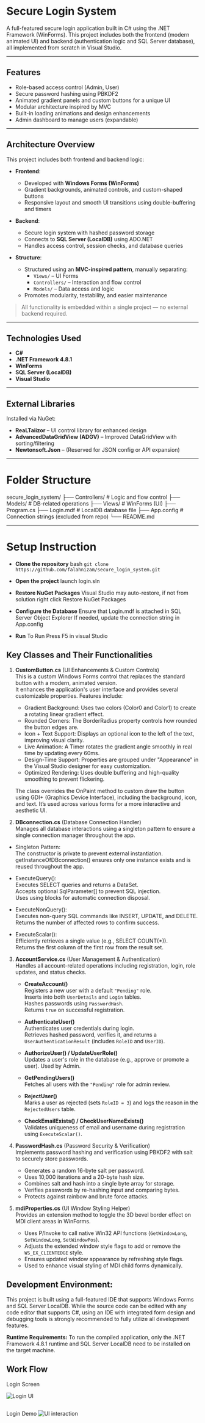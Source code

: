 
# Secure Login System

A full-featured secure login application built in C# using the .NET Framework (WinForms). This project includes both the frontend (modern animated UI) and backend (authentication logic and SQL Server database), all implemented from scratch in Visual Studio.

--- 

## Features

- Role-based access control (Admin, User)
- Secure password hashing using PBKDF2
- Animated gradient panels and custom buttons for a unique UI
- Modular architecture inspired by MVC
- Built-in loading animations and design enhancements
- Admin dashboard to manage users (expandable)

---

## Architecture Overview

This project includes both frontend and backend logic:

- **Frontend**:
  - Developed with **Windows Forms (WinForms)**
  - Gradient backgrounds, animated controls, and custom-shaped buttons
  - Responsive layout and smooth UI transitions using double-buffering and timers

- **Backend**:
  - Secure login system with hashed password storage
  - Connects to **SQL Server (LocalDB)** using ADO.NET
  - Handles access control, session checks, and database queries

- **Structure**:
  - Structured using an **MVC-inspired pattern**, manually separating:
    - `Views/` – UI Forms
    - `Controllers/` – Interaction and flow control
    - `Models/` – Data access and logic
  - Promotes modularity, testability, and easier maintenance

>  All functionality is embedded within a single project — no external backend required.
---

## Technologies Used

- **C#**
- **.NET Framework 4.8.1**
- **WinForms**
- **SQL Server (LocalDB)**
- **Visual Studio**
---

## External Libraries

Installed via NuGet:

- **ReaLTaiizor** – UI control library for enhanced design
- **AdvancedDataGridView (ADGV)** – Improved DataGridView with sorting/filtering
- **Newtonsoft.Json** – (Reserved for JSON config or API expansion)

---
# Folder Structure
secure_login_system/
├── Controllers/ # Logic and flow control
├── Models/ # DB-related operations
├── Views/ # WinForms (UI)
├── Program.cs
├── Login.mdf # LocalDB database file
├── App.config # Connection strings (excluded from repo)
└── README.md

---

# Setup Instruction
- **Clone the repository**
  bash 
  ```git clone https://github.com/falahnizam/secure_login_system.git```

- **Open the project**
  launch login.sln

- **Restore NuGet Packages**
  Visual Studio may auto-restore, if not from solution right click Restore NuGet Packages

- **Configure the Database**
  Ensure that Login.mdf is attached in SQL Server Object Explorer
  If needed, update the connection string in App.config

- **Run**
  To Run Press F5 in visual Studio

## Key Classes and Their Functionalities

1. **CustomButton.cs**  (UI Enhancements & Custom Controls)  
   This is a custom Windows Forms control that replaces the standard button with a modern, animated version.  
   It enhances the application's user interface and provides several customizable properties. Features include:

   - Gradient Background: Uses two colors (Color0 and Color1) to create a rotating linear gradient effect.
   - Rounded Corners: The BorderRadius property controls how rounded the button edges are.
   - Icon + Text Support: Displays an optional icon to the left of the text, improving visual clarity.
   - Live Animation: A Timer rotates the gradient angle smoothly in real time by updating every 60ms.
   - Design-Time Support: Properties are grouped under "Appearance" in the Visual Studio designer for easy customization.
   - Optimized Rendering: Uses double buffering and high-quality smoothing to prevent flickering.

   The class overrides the OnPaint method to custom draw the button using GDI+ (Graphics Device Interface),
   including the background, icon, and text. It’s used across various forms for a more interactive and aesthetic UI.

2. **DBconnection.cs** (Database Connection Handler)  
   Manages all database interactions using a singleton pattern to ensure a single connection manager throughout the app.

  - Singleton Pattern:  
    The constructor is private to prevent external instantiation.  
    getInstanceOfDBconnection() ensures only one instance exists and is reused throughout the app.  

  - ExecuteQuery():  
    Executes SELECT queries and returns a DataSet.  
    Accepts optional SqlParameter[] to prevent SQL injection.  
    Uses using blocks for automatic connection disposal.

  - ExecuteNonQuery():  
    Executes non-query SQL commands like INSERT, UPDATE, and DELETE.  
    Returns the number of affected rows to confirm success.

  - ExecuteScalar():  
    Efficiently retrieves a single value (e.g., SELECT COUNT(*)).  
    Returns the first column of the first row from the result set.

3. **AccountService.cs** (User Management & Authentication)  
   Handles all account-related operations including registration, login, role updates, and status checks.  
   - **CreateAccount()**  
     Registers a new user with a default `"Pending"` role.  
     Inserts into both `UserDetails` and `Login` tables.  
     Hashes passwords using `PasswordHash`.  
     Returns `true` on successful registration.

   - **AuthenticateUser()**  
     Authenticates user credentials during login.  
     Retrieves hashed password, verifies it, and returns a `UserAuthenticationResult` (includes `RoleID` and `UserID`).

   - **AuthorizeUser() / UpdateUserRole()**  
     Updates a user's role in the database (e.g., approve or promote a user). Used by Admin.

   - **GetPendingUsers()**  
     Fetches all users with the `"Pending"` role for admin review.

   - **RejectUser()**  
     Marks a user as rejected (sets `RoleID = 3`) and logs the reason in the `RejectedUsers` table.

   - **CheckEmailExists() / CheckUserNameExists()**  
     Validates uniqueness of email and username during registration using `ExecuteScalar()`.

4. **PasswordHash.cs** (Password Security & Verification)  
   Implements password hashing and verification using PBKDF2 with salt to securely store passwords.  
   - Generates a random 16-byte salt per password.  
   - Uses 10,000 iterations and a 20-byte hash size.  
   - Combines salt and hash into a single byte array for storage.  
   - Verifies passwords by re-hashing input and comparing bytes.  
   - Protects against rainbow and brute force attacks.

5. **mdiProperties.cs** (UI Window Styling Helper)  
   Provides an extension method to toggle the 3D bevel border effect on MDI client areas in WinForms.  
   - Uses P/Invoke to call native Win32 API functions (`GetWindowLong`, `SetWindowLong`, `SetWindowPos`).  
   - Adjusts the extended window style flags to add or remove the `WS_EX_CLIENTEDGE` style.  
   - Ensures updated window appearance by refreshing style flags.  
   - Used to enhance visual styling of MDI child forms dynamically.
  
## Development Environment:
This project is built using a full-featured IDE that supports Windows Forms and SQL Server LocalDB. While the source code can be edited with any code editor that supports C#, using an IDE with integrated form design and debugging tools is strongly recommended to fully utilize all development features.

**Runtime Requirements:**
To run the compiled application, only the .NET Framework 4.8.1 runtime and SQL Server LocalDB need to be installed on the target machine.

## Work Flow
Login Screen

![Login UI](assets/screenshot-login-ui.png)

##
Login Demo
![UI interaction](assets/login-demo.gif)

